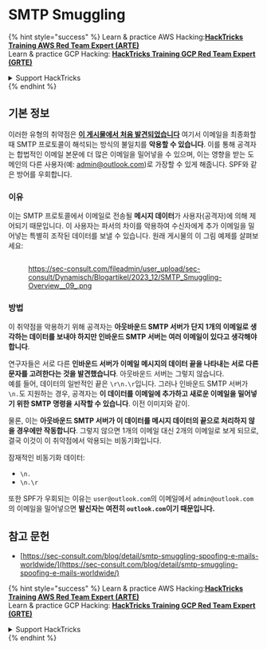 # SMTP Smuggling

{% hint style="success" %}
Learn & practice AWS Hacking:<img src="../../.gitbook/assets/arte.png" alt="" data-size="line">[**HackTricks Training AWS Red Team Expert (ARTE)**](https://training.hacktricks.xyz/courses/arte)<img src="../../.gitbook/assets/arte.png" alt="" data-size="line">\
Learn & practice GCP Hacking: <img src="../../.gitbook/assets/grte.png" alt="" data-size="line">[**HackTricks Training GCP Red Team Expert (GRTE)**<img src="../../.gitbook/assets/grte.png" alt="" data-size="line">](https://training.hacktricks.xyz/courses/grte)

<details>

<summary>Support HackTricks</summary>

* Check the [**subscription plans**](https://github.com/sponsors/carlospolop)!
* **Join the** 💬 [**Discord group**](https://discord.gg/hRep4RUj7f) or the [**telegram group**](https://t.me/peass) or **follow** us on **Twitter** 🐦 [**@hacktricks\_live**](https://twitter.com/hacktricks\_live)**.**
* **Share hacking tricks by submitting PRs to the** [**HackTricks**](https://github.com/carlospolop/hacktricks) and [**HackTricks Cloud**](https://github.com/carlospolop/hacktricks-cloud) github repos.

</details>
{% endhint %}

## 기본 정보

이러한 유형의 취약점은 [**이 게시물에서 처음 발견되었습니다**](https://sec-consult.com/blog/detail/smtp-smuggling-spoofing-e-mails-worldwide/) 여기서 이메일을 최종화할 때 SMTP 프로토콜이 해석되는 방식의 불일치를 **악용할 수 있습니다**. 이를 통해 공격자는 합법적인 이메일 본문에 더 많은 이메일을 밀어넣을 수 있으며, 이는 영향을 받는 도메인의 다른 사용자(예: admin@outlook.com)로 가장할 수 있게 해줍니다. SPF와 같은 방어를 우회합니다.

### 이유

이는 SMTP 프로토콜에서 이메일로 전송될 **메시지 데이터**가 사용자(공격자)에 의해 제어되기 때문입니다. 이 사용자는 파서의 차이를 악용하여 수신자에게 추가 이메일을 밀어넣는 특별히 조작된 데이터를 보낼 수 있습니다. 원래 게시물의 이 그림 예제를 살펴보세요:

<figure><img src="../../.gitbook/assets/image (8) (1) (1) (1) (1).png" alt=""><figcaption><p><a href="https://sec-consult.com/fileadmin/user_upload/sec-consult/Dynamisch/Blogartikel/2023_12/SMTP_Smuggling-Overview__09_.png">https://sec-consult.com/fileadmin/user_upload/sec-consult/Dynamisch/Blogartikel/2023_12/SMTP_Smuggling-Overview__09_.png</a></p></figcaption></figure>

### 방법

이 취약점을 악용하기 위해 공격자는 **아웃바운드 SMTP 서버가 단지 1개의 이메일로 생각하는 데이터를 보내야 하지만 인바운드 SMTP 서버는 여러 이메일이 있다고 생각해야 합니다**.

연구자들은 서로 다른 **인바운드 서버가 이메일 메시지의 데이터 끝을 나타내는 서로 다른 문자를 고려한다는 것을 발견했습니다**. 아웃바운드 서버는 그렇지 않습니다.\
예를 들어, 데이터의 일반적인 끝은 `\r\n.\r`입니다. 그러나 인바운드 SMTP 서버가 `\n.`도 지원하는 경우, 공격자는 **이 데이터를 이메일에 추가하고 새로운 이메일을 밀어넣기 위한 SMTP 명령을 시작할 수 있습니다**. 이전 이미지와 같이.

물론, 이는 **아웃바운드 SMTP 서버가 이 데이터를 메시지 데이터의 끝으로 처리하지 않을 경우에만 작동합니다**. 그렇지 않으면 1개의 이메일 대신 2개의 이메일로 보게 되므로, 결국 이것이 이 취약점에서 악용되는 비동기화입니다.

잠재적인 비동기화 데이터:

* `\n.`
* `\n.\r`

또한 SPF가 우회되는 이유는 `user@outlook.com`의 이메일에서 `admin@outlook.com`의 이메일을 밀어넣으면 **발신자는 여전히 `outlook.com`이기 때문입니다.**

## **참고 문헌**

* [https://sec-consult.com/blog/detail/smtp-smuggling-spoofing-e-mails-worldwide/](https://sec-consult.com/blog/detail/smtp-smuggling-spoofing-e-mails-worldwide/)

{% hint style="success" %}
Learn & practice AWS Hacking:<img src="../../.gitbook/assets/arte.png" alt="" data-size="line">[**HackTricks Training AWS Red Team Expert (ARTE)**](https://training.hacktricks.xyz/courses/arte)<img src="../../.gitbook/assets/arte.png" alt="" data-size="line">\
Learn & practice GCP Hacking: <img src="../../.gitbook/assets/grte.png" alt="" data-size="line">[**HackTricks Training GCP Red Team Expert (GRTE)**<img src="../../.gitbook/assets/grte.png" alt="" data-size="line">](https://training.hacktricks.xyz/courses/grte)

<details>

<summary>Support HackTricks</summary>

* Check the [**subscription plans**](https://github.com/sponsors/carlospolop)!
* **Join the** 💬 [**Discord group**](https://discord.gg/hRep4RUj7f) or the [**telegram group**](https://t.me/peass) or **follow** us on **Twitter** 🐦 [**@hacktricks\_live**](https://twitter.com/hacktricks\_live)**.**
* **Share hacking tricks by submitting PRs to the** [**HackTricks**](https://github.com/carlospolop/hacktricks) and [**HackTricks Cloud**](https://github.com/carlospolop/hacktricks-cloud) github repos.

</details>
{% endhint %}
